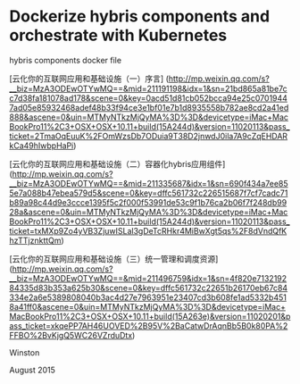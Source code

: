 # Dockerize hybris components and orchestrate with Kubernetes

hybris components docker file

[云化你的互联网应用和基础设施（一）序言]
(http://mp.weixin.qq.com/s?__biz=MzA3ODEwOTYwMQ==&mid=211191198&idx=1&sn=21bd865a81be7cc7d38fa181078ad178&scene=0&key=0acd51d81cb052bcca94e25c07019447ad05e85932468adef48b33f94ce3e1bf01e7b1d8935558b782ae8cd2a41ed888&ascene=0&uin=MTMyNTkzMjQyMA%3D%3D&devicetype=iMac+MacBookPro11%2C3+OSX+OSX+10.11+build(15A244d)&version=11020113&pass_ticket=2TmaOqEuuK%2FOmWzsDb7ODuia9T38D2jnwdJ0ila7A9cZqEHDARkCa49hIwbpHaPi)

[云化你的互联网应用和基础设施（二）容器化hybris应用组件]
(http://mp.weixin.qq.com/s?__biz=MzA3ODEwOTYwMQ==&mid=211335687&idx=1&sn=690f434a7ee855e7a088b47ebea579d5&scene=0&key=dffc561732c226515687f7cf7cadc71b89a98c44d9e3ccce1395f5c2f000f53991de53c9f1b76ca2b06f7f248db9928a&ascene=0&uin=MTMyNTkzMjQyMA%3D%3D&devicetype=iMac+MacBookPro11%2C3+OSX+OSX+10.11+build(15A244d)&version=11020113&pass_ticket=txMXp9Zo4yVB3ZjuwISLal3gDeTcRHkr4MiBwXgt5qs%2F8dVndQfKhzTTjznkttQm)

[云化你的互联网应用和基础设施（三）统一管理和调度资源]
(http://mp.weixin.qq.com/s?__biz=MzA3ODEwOTYwMQ==&mid=211496759&idx=1&sn=4f820e713219284335d83b353a625b30&scene=0&key=dffc561732c22651b26170eb67c84334e2a6e5389808040b3ac4d27e7963951e23407cd3b608fe1ad5332b4518a41ff0&ascene=0&uin=MTMyNTkzMjQyMA%3D%3D&devicetype=iMac+MacBookPro11%2C3+OSX+OSX+10.11+build(15A263e)&version=11020201&pass_ticket=xkqePP7AH46UOVED%2B95V%2BaCatwDrAqnBb5B0k80PA%2FFBO%2BvKjgQ5WC26VZrduDtx)

Winston

August 2015
